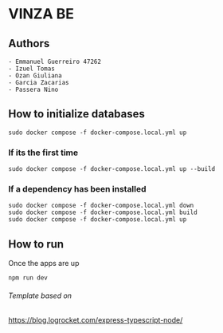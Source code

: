 # VINZA BE

## Authors

```
- Emmanuel Guerreiro 47262
- Izuel Tomas
- Ozan Giuliana
- Garcia Zacarias
- Passera Nino
```

## How to initialize databases

`sudo docker compose -f docker-compose.local.yml up`

### If its the first time

`sudo docker compose -f docker-compose.local.yml up --build`

### If a dependency has been installed

```
sudo docker compose -f docker-compose.local.yml down
sudo docker compose -f docker-compose.local.yml build
sudo docker compose -f docker-compose.local.yml up
```

## How to run
Once the apps are up

`npm run dev`

###### Template based on

https://blog.logrocket.com/express-typescript-node/

